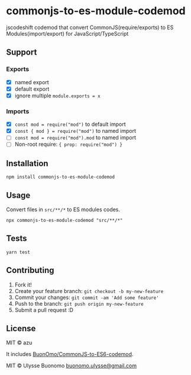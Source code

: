 # commonjs-to-es-module-codemod

jscodeshift codemod that convert CommonJS(require/exports) to ES Modules(import/export) for JavaScript/TypeScript

## Support

### Exports

- [x] named export
- [x] default export
- [x] ignore multiple `module.exports = x`

### Imports

- [x] `const mod = require("mod")` to default import
- [x] `const { mod } = require("mod")` to named import
- [ ] `const mod = require("mod").mod` to named import
- [ ] Non-root require: `{ prop: require("mod") }`

## Installation

    npm install commonjs-to-es-module-codemod

## Usage

Convert files in `src/**/*` to ES modules codes.

    npx commonjs-to-es-module-codemod "src/**/*"

## Tests

    yarn test

## Contributing

1. Fork it!
2. Create your feature branch: `git checkout -b my-new-feature`
3. Commit your changes: `git commit -am 'Add some feature'`
4. Push to the branch: `git push origin my-new-feature`
5. Submit a pull request :D

## License

MIT © azu

It includes [BuonOmo/CommonJS-to-ES6-codemod](https://github.com/BuonOmo/CommonJS-to-ES6-codemod).

MIT © Ulysse Buonomo <buonomo.ulysse@gmail.com>
